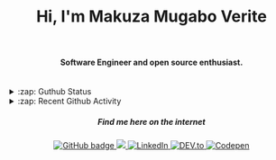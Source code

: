 
<h1 align="center">Hi, I'm Makuza Mugabo Verite </h1> 

<br/>
<h4 align="center">Software Engineer  and open source enthusiast.</h4>
 <br/>


<details>
  <summary>:zap: Guthub Status</summary>
 <p>
  <p align="center"><img width="100%" src="https://github-readme-stats.vercel.app/api?username=makuzaverite&count_private=true&show_icons=true&include_all_commits=true&show_icons=true&theme=tokyonight" /></p>
  </p>
</details>

<details>
  <summary>:zap: Recent Github Activity</summary>

<!--START_SECTION:activity-->
1. 🎉 Merged PR [#33](https://github.com/PatrickNiyogitare28/customify/pull/33) in [PatrickNiyogitare28/customify](https://github.com/PatrickNiyogitare28/customify)
2. 🗣 Commented on [#33](https://github.com/PatrickNiyogitare28/customify/issues/33) in [PatrickNiyogitare28/customify](https://github.com/PatrickNiyogitare28/customify)
3. 🗣 Commented on [#32](https://github.com/PatrickNiyogitare28/customify/issues/32) in [PatrickNiyogitare28/customify](https://github.com/PatrickNiyogitare28/customify)
4. 🗣 Commented on [#32](https://github.com/PatrickNiyogitare28/customify/issues/32) in [PatrickNiyogitare28/customify](https://github.com/PatrickNiyogitare28/customify)
5. 🎉 Merged PR [#30](https://github.com/PatrickNiyogitare28/customify/pull/30) in [PatrickNiyogitare28/customify](https://github.com/PatrickNiyogitare28/customify)
<!--END_SECTION:activity-->
</details>



<h5 align="center"><em>Find me here on the internet</em></h5>

<p align="center">
 
  <a href="https://github.com/makuzaverite?tab=followers">
    <img src="https://img.shields.io/github/followers/makuzaverite?label=Followers&logo=GitHub&style=for-the-badge" alt="GitHub badge" />
  </a>
  
   <a href="http://twitter.com/makuza_mugabo_v">
    <img src="https://img.shields.io/twitter/follow/makuza_mugabo_v?label=Twitter&logo=twitter&style=for-the-badge" />
  </a>
 
 <a href="https://www.linkedin.com/in/makuza-mugabo-verite-99369a184/" target="_blank">
  <img src="https://img.shields.io/badge/LinkedIn-%230077B5.svg?&style=for-the-badge&logo=LinkedIn&logoColor=white" alt="LinkedIn">
</a>

<a href="https://dev.to/mugaboverite" target="_blank">
   <img src="https://img.shields.io/badge/DEV-%230A0A0A.svg?&style=for-the-badge&logo=DEV.to&logoColor=white" alt="DEV.to">
</a>


<a href="https://codepen.io/makuza-mugabo-verite" target="_blank">
   <img src="https://img.shields.io/badge/Codepen-%230A0A0A.svg?&style=for-the-badge&logo=Codepen&logoColor=white" alt="Codepen">
</a>

</p>
